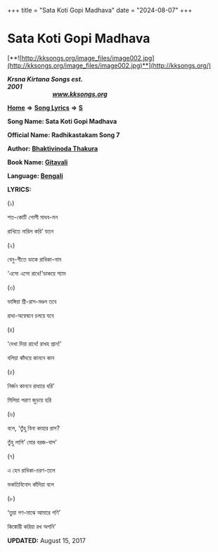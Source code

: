 +++
title = "Sata Koti Gopi Madhava"
date = "2024-08-07"
+++

# Sata Koti Gopi Madhava
[**![http://kksongs.org/image_files/image002.jpg](http://kksongs.org/image_files/image002.jpg)**](http://kksongs.org/)

**_Krsna Kirtana Songs est. 2001_**                                                                                                                                                 **_www.kksongs.org_**

**[Home](http://kksongs.org/)** **⇒** **[Song Lyrics](http://kksongs.org/lyrics.html)** **⇒** **[S](http://kksongs.org/songs/song_s.html)**

**Song Name: Sata Koti Gopi Madhava**

**Official Name: Radhikastakam Song 7**

**Author:** [**Bhaktivinoda Thakura**](http://kksongs.org/authors/list/bhaktivinoda.html)

**Book Name: [Gitavali](http://kksongs.org/authors/literature/gitavali.html)**

**Language: [Bengali](http://kksongs.org/language/list/bengali.html)**

**LYRICS:**

(১)

শত\-কোটি গোপী মাধব\-মন

রাখিতে নারিল করি’ যতন

(২)

বেনু\-গীতে ডাকে রাধিকা\-নাম

‘এসো এসো রাধে!’ডাকয়ে শ্যাম

(৩)

ভাঙ্গিয়া শ্রী\-রাস\-মণ্ডল তবে

রাধা\-অন্বেষনে চলয়ে যবে

(৪)

‘দেখা দিয়া রাধে! রাখহ প্রান!’

বলিয়া কাঁদয়ে কাননে কান

(৫)

নির্জন কাননে রাধারে ধরি’

মিলিয়া পরাণ জুড়ায় হরি

(৬)

বলে, ‘তুঁহু বিনা কাহার রাস?

তুঁহু লাগি’ মোর বরজ\-বাস’

(৭)

এ হেন রাধিকা\-চরণ\-তলে

ভকতিবিনোদ কাঁদিয়া বলে

(৮)

‘তুয়া গণ\-মাঝে আমারে গণি’

কিঙ্কোরী করিয়া রখ অপনি’

**UPDATED:** August 15, 2017